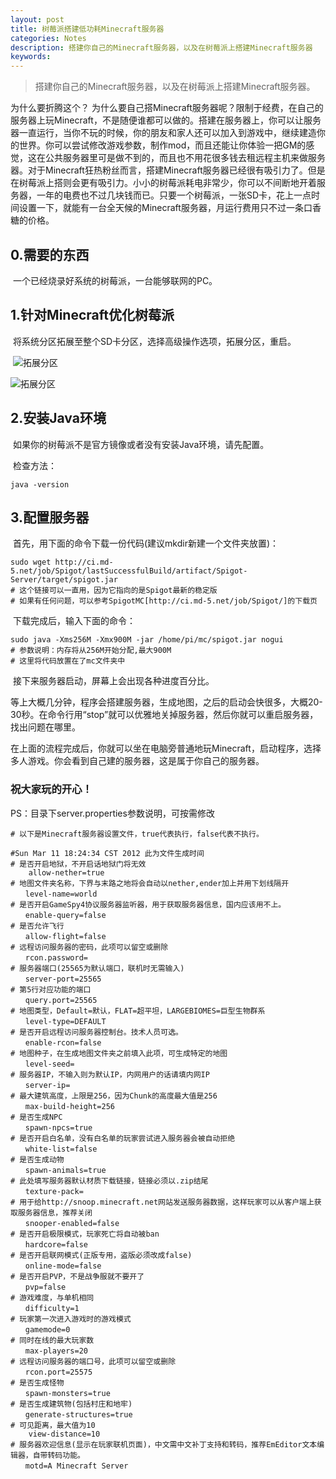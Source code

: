 ```yaml
---
layout: post
title: 树莓派搭建低功耗Minecraft服务器
categories: Notes
description: 搭建你自己的Minecraft服务器，以及在树莓派上搭建Minecraft服务器
keywords: 
---
```


> 搭建你自己的Minecraft服务器，以及在树莓派上搭建Minecraft服务器。

为什么要折腾这个？
为什么要自己搭Minecraft服务器呢？限制于经费，在自己的服务器上玩Minecraft，不是随便谁都可以做的。搭建在服务器上，你可以让服务器一直运行，当你不玩的时候，你的朋友和家人还可以加入到游戏中，继续建造你的世界。你可以尝试修改游戏参数，制作mod，而且还能让你体验一把GM的感觉，这在公共服务器里可是做不到的，而且也不用花很多钱去租远程主机来做服务器。对于Minecraft狂热粉丝而言，搭建Minecraft服务器已经很有吸引力了。但是在树莓派上搭则会更有吸引力。小小的树莓派耗电非常少，你可以不间断地开着服务器，一年的电费也不过几块钱而已。只要一个树莓派，一张SD卡，花上一点时间设置一下，就能有一台全天候的Minecraft服务器，月运行费用只不过一条口香糖的价格。


## 0.需要的东西

​	一个已经烧录好系统的树莓派，一台能够联网的PC。

## 1.针对Minecraft优化树莓派

​	将系统分区拓展至整个SD卡分区，选择高级操作选项，拓展分区，重启。

​	![拓展分区](https://raw.githubusercontent.com/ztygalaxy/ztygalaxy.github.io/master/images/es0.png)

![拓展分区](https://raw.githubusercontent.com/ztygalaxy/ztygalaxy.github.io/master/assets/images/es1.png)

## 2.安装Java环境

​	如果你的树莓派不是官方镜像或者没有安装Java环境，请先配置。

​	检查方法：

~~~shell
java -version
~~~

## 3.配置服务器

​	首先，用下面的命令下载一份代码(建议mkdir新建一个文件夹放置)：

~~~shell
sudo wget http://ci.md-5.net/job/Spigot/lastSuccessfulBuild/artifact/Spigot-Server/target/spigot.jar
# 这个链接可以一直用，因为它指向的是Spigot最新的稳定版
# 如果有任何问题，可以参考SpigotMC[http://ci.md-5.net/job/Spigot/]的下载页
~~~

​	下载完成后，输入下面的命令：

~~~shell
sudo java -Xms256M -Xmx900M -jar /home/pi/mc/spigot.jar nogui
# 参数说明：内存将从256M开始分配,最大900M
# 这里将代码放置在了mc文件夹中
~~~

​	接下来服务器启动，屏幕上会出现各种进度百分比。

​	等上大概几分钟，程序会搭建服务器，生成地图，之后的启动会快很多，大概20-30秒。在命令行用“stop”就可以优雅地关掉服务器，然后你就可以重启服务器，找出问题在哪里。

​	在上面的流程完成后，你就可以坐在电脑旁普通地玩Minecraft，启动程序，选择多人游戏。你会看到自己建的服务器，这是属于你自己的服务器。

###  	祝大家玩的开心！







PS：目录下server.properties参数说明，可按需修改

~~~properties
# 以下是Minecraft服务器设置文件，true代表执行，false代表不执行。

#Sun Mar 11 18:24:34 CST 2012 此为文件生成时间
# 是否开启地狱，不开启话地狱门将无效
	allow-nether=true
# 地图文件夹名称，下界与末路之地将会自动以nether,ender加上并用下划线隔开
　　level-name=world
# 是否开启GameSpy4协议服务器监听器，用于获取服务器信息，国内应该用不上。
　　enable-query=false
# 是否允许飞行
　　allow-flight=false
# 远程访问服务器的密码，此项可以留空或删除
　　rcon.password=
# 服务器端口(25565为默认端口，联机时无需输入)
　　server-port=25565
# 第5行对应功能的端口
　　query.port=25565
# 地图类型，Default=默认，FLAT=超平坦，LARGEBIOMES=巨型生物群系
　　level-type=DEFAULT
# 是否开启远程访问服务器控制台。技术人员可选。
　　enable-rcon=false
# 地图种子，在生成地图文件夹之前填入此项，可生成特定的地图
　　level-seed=
# 服务器IP，不输入则为默认IP，内网用户的话请填内网IP
　　server-ip=
# 最大建筑高度，上限是256，因为Chunk的高度最大值是256
　　max-build-height=256
# 是否生成NPC
　　spawn-npcs=true
# 是否开启白名单，没有白名单的玩家尝试进入服务器会被自动拒绝
　　white-list=false
# 是否生成动物
　　spawn-animals=true
# 此处填写服务器默认材质下载链接，链接必须以.zip结尾
　　texture-pack=
# 用于给http://snoop.minecraft.net网站发送服务器数据，这样玩家可以从客户端上获取服务器信息，推荐关闭
　　snooper-enabled=false
# 是否开启极限模式，玩家死亡将自动被ban
　　hardcore=false
# 是否开启联网模式(正版专用，盗版必须改成false)
　　online-mode=false
# 是否开启PVP，不是战争服就不要开了
　　pvp=false
# 游戏难度，与单机相同
　　difficulty=1
# 玩家第一次进入游戏时的游戏模式
　　gamemode=0
# 同时在线的最大玩家数
　　max-players=20
# 远程访问服务器的端口号，此项可以留空或删除
　　rcon.port=25575
# 是否生成怪物
　　spawn-monsters=true
# 是否生成建筑物(包括村庄和地牢)
　　generate-structures=true
# 可见距离，最大值为10
	view-distance=10
# 服务器欢迎信息(显示在玩家联机页面)，中文需中文补丁支持和转码，推荐EmEditor文本编辑器，自带转码功能。
　　motd=A Minecraft Server
~~~

